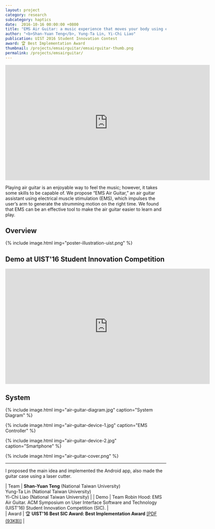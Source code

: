 ```yaml
---
layout: project
category: research
subcategory: haptics
date:  2016-10-16 00:00:00 +0800
title: "EMS Air Guitar: a music experience that moves your body using electrical muscle stimulation"
author: "<b>Shan-Yuan Teng</b>, Yung-Ta Lin, Yi-Chi Liao"
publication: UIST 2016 Student Innovation Contest
award: 🏆 Best Implementation Award
thumbnail: /projects/emsairguitar/emsairguitar-thumb.png
permalink: /projects/emsairguitar/
---
```


<div class="video-wrapper">
  <iframe width="640" height="360" src="https://www.youtube.com/embed/y_U4SjE-eUI" frameborder="0" allowfullscreen></iframe>
</div>

Playing air guitar is an enjoyable way to feel the music; however, it takes some skills to be capable of. We propose “EMS Air Guitar,” an air guitar assistant using electrical muscle stimulation (EMS), which impulses the user’s arm to generate the strumming motion on the right time. We found that EMS can be an effective tool to make the air guitar easier to learn and play.

## Overview

{% include image.html
           img="poster-illustration-uist.png" %}


## Demo at UIST'16 Student Innovation Competition

<div class="video-wrapper">
  <iframe width="640" height="360" src="https://www.youtube.com/embed/WlirbXZhjCM" frameborder="0" allowfullscreen></iframe>
</div>

## System

{% include image.html
           img="air-guitar-diagram.jpg"
           caption="System Diagram" %}

{% include image.html
           img="air-guitar-device-1.jpg"
           caption="EMS Controller" %}

{% include image.html
           img="air-guitar-device-2.jpg"
           caption="Smartphone" %}

{% include image.html
           img="air-guitar-cover.png" %}

---

I proposed the main idea and implemented the Android app, also made the guitar case using a laser cutter.

| Team | **Shan-Yuan Teng** (National Taiwan University)<br>Yung-Ta Lin (National Taiwan University)<br>Yi-Chi Liao (National Taiwan University) |
| Demo | Team Robin Hood: EMS Air Guitar. ACM Symposium on User Interface Software and Technology (UIST'16) Student Innovation Competition (SIC). |  
| Award | 🏆 **UIST'16 Best SIC Award: Best Implementation Award** [[PDF (93KB)]](UIST2016_AwardsSIC.pdf) |